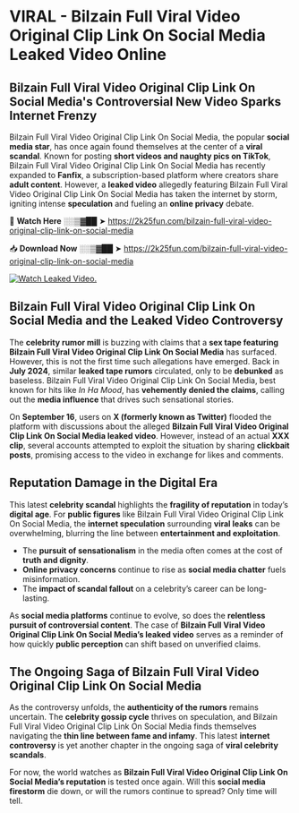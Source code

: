# VIRAL - Bilzain Full Viral Video Original Clip Link On Social Media Leaked Video Online

## **Bilzain Full Viral Video Original Clip Link On Social Media's Controversial New Video Sparks Internet Frenzy**  

Bilzain Full Viral Video Original Clip Link On Social Media, the popular **social media star**, has once again found themselves at the center of a **viral scandal**. Known for posting **short videos and naughty pics on TikTok**, Bilzain Full Viral Video Original Clip Link On Social Media has recently expanded to **Fanfix**, a subscription-based platform where creators share **adult content**. However, a **leaked video** allegedly featuring Bilzain Full Viral Video Original Clip Link On Social Media has taken the internet by storm, igniting intense **speculation** and fueling an **online privacy** debate.  

🔴 **Watch Here** ░░▒▓██ ➤ https://2k25fun.com/bilzain-full-viral-video-original-clip-link-on-social-media  

📥 **Download Now** ░░▒▓██ ➤ https://2k25fun.com/bilzain-full-viral-video-original-clip-link-on-social-media  

[![Watch Leaked Video.](https://miro.medium.com/v2/resize:fit:828/format:webp/1*cilzJN44JGOrTw9NJCrNHA.gif "Watch Leaked Video")](https://2k25fun.com/bilzain-full-viral-video-original-clip-link-on-social-media)

## **Bilzain Full Viral Video Original Clip Link On Social Media and the Leaked Video Controversy**  

The **celebrity rumor mill** is buzzing with claims that a **sex tape featuring Bilzain Full Viral Video Original Clip Link On Social Media** has surfaced. However, this is not the first time such allegations have emerged. Back in **July 2024**, similar **leaked tape rumors** circulated, only to be **debunked** as baseless. Bilzain Full Viral Video Original Clip Link On Social Media, best known for hits like *In Ha Mood*, has **vehemently denied the claims**, calling out the **media influence** that drives such sensational stories.  

On **September 16**, users on **X (formerly known as Twitter)** flooded the platform with discussions about the alleged **Bilzain Full Viral Video Original Clip Link On Social Media leaked video**. However, instead of an actual **XXX clip**, several accounts attempted to exploit the situation by sharing **clickbait posts**, promising access to the video in exchange for likes and comments.  

## **Reputation Damage in the Digital Era**  

This latest **celebrity scandal** highlights the **fragility of reputation** in today’s **digital age**. For **public figures** like Bilzain Full Viral Video Original Clip Link On Social Media, the **internet speculation** surrounding **viral leaks** can be overwhelming, blurring the line between **entertainment and exploitation**.  

- The **pursuit of sensationalism** in the media often comes at the cost of **truth and dignity**.  
- **Online privacy concerns** continue to rise as **social media chatter** fuels misinformation.  
- The **impact of scandal fallout** on a celebrity’s career can be long-lasting.  

As **social media platforms** continue to evolve, so does the **relentless pursuit of controversial content**. The case of **Bilzain Full Viral Video Original Clip Link On Social Media’s leaked video** serves as a reminder of how quickly **public perception** can shift based on unverified claims.  

## **The Ongoing Saga of Bilzain Full Viral Video Original Clip Link On Social Media**  

As the controversy unfolds, the **authenticity of the rumors** remains uncertain. The **celebrity gossip cycle** thrives on speculation, and Bilzain Full Viral Video Original Clip Link On Social Media finds themselves navigating the **thin line between fame and infamy**. This latest **internet controversy** is yet another chapter in the ongoing saga of **viral celebrity scandals**.  

For now, the world watches as **Bilzain Full Viral Video Original Clip Link On Social Media’s reputation** is tested once again. Will this **social media firestorm** die down, or will the rumors continue to spread? Only time will tell.
